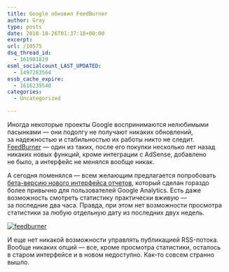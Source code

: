 ```yaml
---
title: Google обновил FeedBurner
author: Gray
type: posts
date: 2010-10-26T01:37:18+00:00
excerpt:
url: /10575
dsq_thread_id:
  - 161981829
esml_socialcount_LAST_UPDATED:
  - 1497283564
essb_cache_expire:
  - 1616239548
categories:
  - Uncategorized

---
```








Иногда некоторые проекты Google воспринимаются нелюбимыми пасынками&nbsp;&mdash; они подолгу не&nbsp;получают никаких обновлений, за&nbsp;надежностью и&nbsp;стабильностью их&nbsp;работы никто не&nbsp;следит. <a href="http://feedburner.google.com/" target="_blank">FeedBurner</a>&nbsp;&mdash; один из&nbsp;таких, после его покупки несколько лет назад никаких новых функций, кроме интеграции с&nbsp;AdSense, добавлено не&nbsp;было, а&nbsp;интерфейс не&nbsp;менялся вообще никак.

А&nbsp;сегодня поменялся&nbsp;&mdash; всем желающим предлагается попробовать <a href="http://feedburner.google.com/gfb/" target="_blank">бета-версию нового интерфейса отчетов</a>, который сделан гораздо более привычно для пользователей Google Analytics. Есть даже возможность смотреть статистику практически вживую&nbsp;&mdash; за&nbsp;последние два часа. Правда, при этом нет возможности просмотра статистики за&nbsp;любую отдельную дату из&nbsp;последних двух недель.

<div class="thumbnail">
  <a href="http://skitch.com/gray/d7f7x/feedburner"><img src="https://i2.wp.com/img.skitch.com/20101026-pkhwmprxy88mbg73u6phb8myk9.preview.jpg?w=740" alt="feedburner" data-recalc-dims="1" /></a>


И&nbsp;еще нет никакой возможности управлять публикацией RSS-потока. Вообще никаких опций&nbsp;&mdash; все, кроме просмотра статистики, осталось в&nbsp;старом интерфейсе и&nbsp;в&nbsp;новом недоступно. Как-то совсем странно вышло.